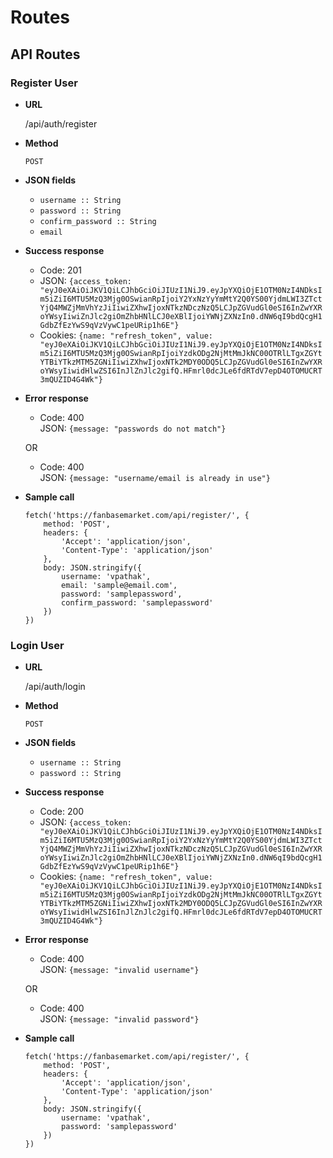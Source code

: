 # Routes

## API Routes

### Register User
* **URL**

    /api/auth/register

* **Method**

    `POST`

* **JSON fields**

    * `username :: String`
    * `password :: String`
    * `confirm_password :: String`
    * `email`

* **Success response**

    * Code: 201
    * JSON: `{access_token: "eyJ0eXAiOiJKV1QiLCJhbGciOiJIUzI1NiJ9.eyJpYXQiOjE1OTM0NzI4NDksIm5iZiI6MTU5MzQ3Mjg0OSwianRpIjoiY2YxNzYyYmMtY2Q0YS00YjdmLWI3ZTctYjQ4MWZjMmVhYzJiIiwiZXhwIjoxNTkzNDczNzQ5LCJpZGVudGl0eSI6InZwYXRoYWsyIiwiZnJlc2giOmZhbHNlLCJ0eXBlIjoiYWNjZXNzIn0.dNW6qI9bdQcgH1GdbZfEzYwS9qVzVywC1peURip1h6E"}`
    * Cookies: `{name: "refresh_token", value: "eyJ0eXAiOiJKV1QiLCJhbGciOiJIUzI1NiJ9.eyJpYXQiOjE1OTM0NzI4NDksIm5iZiI6MTU5MzQ3Mjg0OSwianRpIjoiYzdkODg2NjMtMmJkNC00OTRlLTgxZGYtYTBiYTkzMTM5ZGNiIiwiZXhwIjoxNTk2MDY0ODQ5LCJpZGVudGl0eSI6InZwYXRoYWsyIiwidHlwZSI6InJlZnJlc2gifQ.HFmrl0dcJLe6fdRTdV7epD4OTOMUCRT3mQUZID4G4Wk"}`

* **Error response**

    * Code: 400 <br />
      JSON: `{message: "passwords do not match"}`

    OR

    * Code: 400 <br />
      JSON: `{message: "username/email is already in use"}`

* **Sample call**

    ```
    fetch('https://fanbasemarket.com/api/register/', {
        method: 'POST',
        headers: {
            'Accept': 'application/json',
            'Content-Type': 'application/json'
        },
        body: JSON.stringify({
            username: 'vpathak',
            email: 'sample@email.com',
            password: 'samplepassword',
            confirm_password: 'samplepassword'
        })
    })
    ```

### Login User
* **URL**

    /api/auth/login

* **Method**

    `POST`

* **JSON fields**

    * `username :: String`
    * `password :: String`

* **Success response**

    * Code: 200
    * JSON: `{access_token: "eyJ0eXAiOiJKV1QiLCJhbGciOiJIUzI1NiJ9.eyJpYXQiOjE1OTM0NzI4NDksIm5iZiI6MTU5MzQ3Mjg0OSwianRpIjoiY2YxNzYyYmMtY2Q0YS00YjdmLWI3ZTctYjQ4MWZjMmVhYzJiIiwiZXhwIjoxNTkzNDczNzQ5LCJpZGVudGl0eSI6InZwYXRoYWsyIiwiZnJlc2giOmZhbHNlLCJ0eXBlIjoiYWNjZXNzIn0.dNW6qI9bdQcgH1GdbZfEzYwS9qVzVywC1peURip1h6E"}`
    * Cookies: `{name: "refresh_token", value: "eyJ0eXAiOiJKV1QiLCJhbGciOiJIUzI1NiJ9.eyJpYXQiOjE1OTM0NzI4NDksIm5iZiI6MTU5MzQ3Mjg0OSwianRpIjoiYzdkODg2NjMtMmJkNC00OTRlLTgxZGYtYTBiYTkzMTM5ZGNiIiwiZXhwIjoxNTk2MDY0ODQ5LCJpZGVudGl0eSI6InZwYXRoYWsyIiwidHlwZSI6InJlZnJlc2gifQ.HFmrl0dcJLe6fdRTdV7epD4OTOMUCRT3mQUZID4G4Wk"}`

* **Error response**

    * Code: 400 <br />
      JSON: `{message: "invalid username"}`

    OR

    * Code: 400 <br />
      JSON: `{message: "invalid password"}`

* **Sample call**

    ```
    fetch('https://fanbasemarket.com/api/register/', {
        method: 'POST',
        headers: {
            'Accept': 'application/json',
            'Content-Type': 'application/json'
        },
        body: JSON.stringify({
            username: 'vpathak',
            password: 'samplepassword'
        })
    })
    ```

